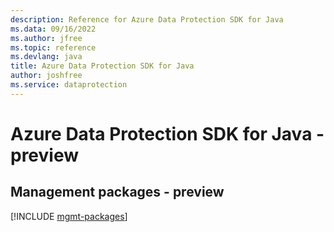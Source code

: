```yaml
---
description: Reference for Azure Data Protection SDK for Java
ms.data: 09/16/2022
ms.author: jfree
ms.topic: reference
ms.devlang: java
title: Azure Data Protection SDK for Java
author: joshfree
ms.service: dataprotection
---
```

# Azure Data Protection SDK for Java - preview

## Management packages - preview
[!INCLUDE [mgmt-packages](data-protection-mgmt-index.md)]